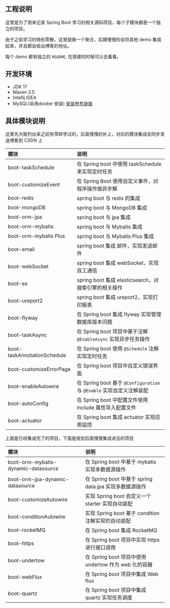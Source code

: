 ## 工程说明

这里是为了用来记录 Spring Boot 学习的相关源码项目，每个子模块都是一个独立的项目。

由于之前学习的特别零散，这里就做一个聚合，后期慢慢的会将其他 demo 集成起来，并且都会给出博客的地址。

每个 demo 都有独立的 `README`, 在搭建的时候可以去看看。

## 开发环境

- JDK 17
- Maven 3.5 
- Intellij IDEA
- MySQL(采用docker 安装) [安装参考链接](https://blog.csdn.net/qq_18948359/article/details/125486934?spm=1001.2014.3001.5502)

## 具体模块说明

这里先大致列出来之前有零碎学过的，后面慢慢的补上，对应的模块集成会同步发送博客到 CSDN 上

| 模块                                  | 说明                                                       |
|:------------------------------------|:---------------------------------------------------------|
| boot-taskSchedule                   | 在 Spring boot 中使用 taskSchedule 来实现定时任务                   |
| boot-customizeEvent                 | 在 Spring Boot 使用自定义事件，对程序操作做异步解                          |
| boot-redis                          | spring boot 与 redis 的集成                                  |
| boot-mongoDB                        | spring boot 与 MongoDB 集成                                 |
| boot-orm-jpa                        | spring boot 与 jpa 集成                                     |
| boot-orm-mybatis                    | spring boot 与 Mybatis 集成                                 |
| boot-orm-mybatis Plus               | spring boot 与 Mybatis Plus 集成                            |
| boot-email                          | spring boot 集成 邮件，实现发送邮件                                 |
| boot-webSocket                      | spring boot 集成 webSocket，实现双工通信                          |
| boot-es                             | spring boot 集成 elasticsearch，对搜索引擎的相关操作                  |
| boot-ureport2                       | spring boot 集成 ureport2，实现打印报表                           |
| boot-flyway                         | 在 Spring boot 集成 flyway 实现管理数据库版本问题                      |
| boot-taskAsync                      | 在 Spring boot 项目中基于注解 `@EnableAsync` 实现异步任务操作            |
| boot-taskAnnotationSchedule         | 在 Spring boot 使用 `@Schedule` 注解实现定时任务                    |
| boot-customizeErrorPage             | 在 Spring boot 项目中自定义错误界面                                 |
| boot-enableAutowire                 | 在 Spring boot 基于  `@Configuration` 与 `@Enable` 实现自定义注解装配 |
| boot-autoConfig                     | 在 Spring boot 中配置文件使用 include 属性导入配置文件                   |
| boot-actuator                       | 在 Spring boot 集成 actuator 实现应用监控                         |

上面是已经集成完了的项目，下面是规划后面慢慢集成进去的项目

| 模块                                   | 说明                                                       |
|:-------------------------------------|:---------------------------------------------------------|
| boot-orm-mybatis-dynamic-datasource  | 在 Spring boot 中基于 mybatis 实现多数据源操作                       |
| boot-orm-jpa-dynamic-datasource      | 在 Spring boot 中基于 spring data jpa 实现多数据源操作               |
| boot-customizeAutowire               | 实现 Spring boot 自定义一个 starter  实现自动装配                     |
| boot-conditionAutowire               | 实现 Spring boot 基于 condition 注解实现的自动装配                    |
| boot-rocketMQ                        | 在 Spring boot 集成 RocketMQ                                |
| boot-https                           | 在 Spring boot 项目中实现 https 进行接口调用                         |
| boot-undertow                        | 在 Spring boot 项目中使用 undertow 作为 web 化的容器                 |
| boot-webFlux                         | 在 Spring boot 项目中集成 Web flux                             |
| boot-quartz                          | 在 Spring boot 项目中集成 quartz 实现任务调度                        |

